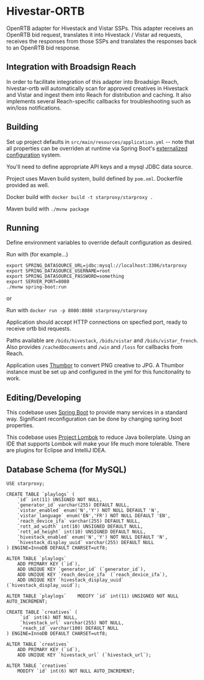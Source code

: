# Hivestar-ORTB

OpenRTB adapter for Hivestack and Vistar SSPs.  This adapter receives an OpenRTB bid request, translates it into Hivestack / Vistar ad requests, receives the responses from those SSPs and translates the responses back to an OpenRTB bid response.

## Integration with Broadsign Reach

In order to facilitate integration of this adapter into Broadsign Reach, hivestar-ortb will automatically scan for approved creatives in Hivestack and Vistar and ingest them into Reach for distribution and caching. It also implements several Reach-specific callbacks for troubleshooting such as win/loss notifications.

## Building

Set up project defaults in `src/main/resources/application.yml` -- note that all
properties can be overriden at runtime via Spring Boot's [externalized configuration](https://docs.spring.io/spring-boot/docs/current/reference/html/spring-boot-features.html#boot-features-external-config) system.

You'll need to define appropriate API keys and a mysql JDBC data source. 

Project uses Maven build system, build defined by `pom.xml`. Dockerfile provided as well.

Docker build with `docker build -t starproxy/starproxy .`

Maven build with `./mvnw package`

## Running

Define environment variables to override default configuration as desired.

Run with (for example...) 
```
export SPRING_DATASOURCE_URL=jdbc:mysql://localhost:3306/starproxy
export SPRING_DATASOURCE_USERNAME=root
export SPRING_DATASOURCE_PASSWORD=something
export SERVER_PORT=8080
./mvnw spring-boot:run
```

or

Run with `docker run -p 8080:8080 starproxy/starproxy`

Application should accept HTTP connections on specfied port, ready to receive ortb bid requests.

Paths available are `/bids/hivestack`, `/bids/vistar` and `/bids/vistar_french`.  
Also provides `/cachedDocuments` and `/win` and `/loss` for callbacks from Reach.

Application uses [Thumbor](http://thumbor.org) to convert PNG creative to JPG. A Thumbor instance must be set up
and configured in the yml for this funcitonality to work.

## Editing/Developing

This codebase uses [Spring Boot](https://spring.io/projects/spring-boot) to provide many services in a standard way. 
Significant reconfiguration can be done by changing spring boot properties.

This codebase uses [Project Lombok](https://projectlombok.org) to reduce Java boilerplate. Using an IDE that supports Lombok
will make your life much more tolerable. There are plugins for Eclipse and IntelliJ IDEA. 

## Database Schema (for MySQL)

```
USE starproxy;

CREATE TABLE `playlogs` (
    `id` int(11) UNSIGNED NOT NULL,
    `generator_id` varchar(255) DEFAULT NULL,
    `vistar_enabled` enum('N','Y') NOT NULL DEFAULT 'N',
    `vistar_language` enum('EN','FR') NOT NULL DEFAULT 'EN',
    `reach_device_ifa` varchar(255) DEFAULT NULL,
    `rott_ad_width` int(10) UNSIGNED DEFAULT NULL,
    `rott_ad_height` int(10) UNSIGNED DEFAULT NULL,
    `hivestack_enabled` enum('N','Y') NOT NULL DEFAULT 'N',
    `hivestack_display_uuid` varchar(255) DEFAULT NULL
) ENGINE=InnoDB DEFAULT CHARSET=utf8;

ALTER TABLE `playlogs`
    ADD PRIMARY KEY (`id`),
    ADD UNIQUE KEY `generator_id` (`generator_id`),
    ADD UNIQUE KEY `reach_device_ifa` (`reach_device_ifa`),
    ADD UNIQUE KEY `hivestack_display_uuid` (`hivestack_display_uuid`);

ALTER TABLE `playlogs`    MODIFY `id` int(11) UNSIGNED NOT NULL AUTO_INCREMENT;

CREATE TABLE `creatives` (
     `id` int(6) NOT NULL,
     `hivestack_url` varchar(255) NOT NULL,
     `reach_id` varchar(100) DEFAULT NULL
) ENGINE=InnoDB DEFAULT CHARSET=utf8;

ALTER TABLE `creatives`
    ADD PRIMARY KEY (`id`),
    ADD UNIQUE KEY `hivestack_url` (`hivestack_url`);

ALTER TABLE `creatives`
    MODIFY `id` int(6) NOT NULL AUTO_INCREMENT;

```

